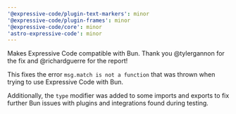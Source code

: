 ```yaml
---
'@expressive-code/plugin-text-markers': minor
'@expressive-code/plugin-frames': minor
'@expressive-code/core': minor
'astro-expressive-code': minor
---
```


Makes Expressive Code compatible with Bun. Thank you @tylergannon for the fix and @richardguerre for the report!

This fixes the error `msg.match is not a function` that was thrown when trying to use Expressive Code with Bun.

Additionally, the `type` modifier was added to some imports and exports to fix further Bun issues with plugins and integrations found during testing.
